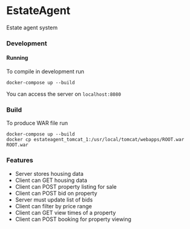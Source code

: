 # EstateAgent

Estate agent system

### Development

#### Running

To compile in development run

```
docker-compose up --build
```

You can access the server on `localhost:8080`

### Build

To produce WAR file run

```
docker-compose up --build
docker cp estateagent_tomcat_1:/usr/local/tomcat/webapps/ROOT.war ROOT.war
```

### Features

* Server stores housing data
* Client can GET housing data
* Client can POST property listing for sale
* Client can POST bid on property
* Server must update list of bids
* Client can filter by price range
* Client can GET view times of a property
* Client can POST booking for property viewing
